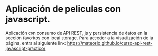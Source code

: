 # Aplicación de peliculas con javascript.
Aplicación con consumo de API REST, js y persistencia de datos en la sección favoritos con local storage.
Para acceder a la visualización de la página, entra al siguiente link:
 https://mateosio.github.io/curso-api-rest-javascript-practico/
